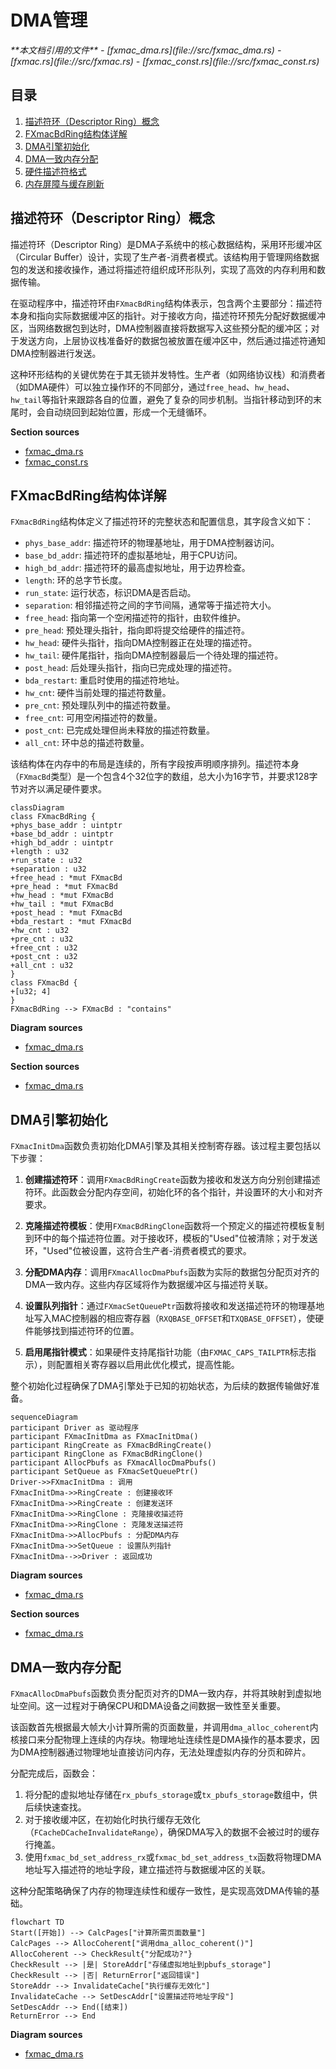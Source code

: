 
# DMA管理

<cite>
**本文档引用的文件**
- [fxmac_dma.rs](file://src/fxmac_dma.rs)
- [fxmac.rs](file://src/fxmac.rs)
- [fxmac_const.rs](file://src/fxmac_const.rs)
</cite>

## 目录
1. [描述符环（Descriptor Ring）概念](#描述符环descriptor-ring概念)
2. [FXmacBdRing结构体详解](#fxmacbdring结构体详解)
3. [DMA引擎初始化](#dma引擎初始化)
4. [DMA一致内存分配](#dma一致内存分配)
5. [硬件描述符格式](#硬件描述符格式)
6. [内存屏障与缓存刷新](#内存屏障与缓存刷新)

## 描述符环（Descriptor Ring）概念

描述符环（Descriptor Ring）是DMA子系统中的核心数据结构，采用环形缓冲区（Circular Buffer）设计，实现了生产者-消费者模式。该结构用于管理网络数据包的发送和接收操作，通过将描述符组织成环形队列，实现了高效的内存利用和数据传输。

在驱动程序中，描述符环由`FXmacBdRing`结构体表示，包含两个主要部分：描述符本身和指向实际数据缓冲区的指针。对于接收方向，描述符环预先分配好数据缓冲区，当网络数据包到达时，DMA控制器直接将数据写入这些预分配的缓冲区；对于发送方向，上层协议栈准备好的数据包被放置在缓冲区中，然后通过描述符通知DMA控制器进行发送。

这种环形结构的关键优势在于其无锁并发特性。生产者（如网络协议栈）和消费者（如DMA硬件）可以独立操作环的不同部分，通过`free_head`、`hw_head`、`hw_tail`等指针来跟踪各自的位置，避免了复杂的同步机制。当指针移动到环的末尾时，会自动绕回到起始位置，形成一个无缝循环。

**Section sources**
- [fxmac_dma.rs](file://src/fxmac_dma.rs#L100-L150)
- [fxmac_const.rs](file://src/fxmac_const.rs#L10-L50)

## FXmacBdRing结构体详解

`FXmacBdRing`结构体定义了描述符环的完整状态和配置信息，其字段含义如下：

- `phys_base_addr`: 描述符环的物理基地址，用于DMA控制器访问。
- `base_bd_addr`: 描述符环的虚拟基地址，用于CPU访问。
- `high_bd_addr`: 描述符环的最高虚拟地址，用于边界检查。
- `length`: 环的总字节长度。
- `run_state`: 运行状态，标识DMA是否启动。
- `separation`: 相邻描述符之间的字节间隔，通常等于描述符大小。
- `free_head`: 指向第一个空闲描述符的指针，由软件维护。
- `pre_head`: 预处理头指针，指向即将提交给硬件的描述符。
- `hw_head`: 硬件头指针，指向DMA控制器正在处理的描述符。
- `hw_tail`: 硬件尾指针，指向DMA控制器最后一个待处理的描述符。
- `post_head`: 后处理头指针，指向已完成处理的描述符。
- `bda_restart`: 重启时使用的描述符地址。
- `hw_cnt`: 硬件当前处理的描述符数量。
- `pre_cnt`: 预处理队列中的描述符数量。
- `free_cnt`: 可用空闲描述符的数量。
- `post_cnt`: 已完成处理但尚未释放的描述符数量。
- `all_cnt`: 环中总的描述符数量。

该结构体在内存中的布局是连续的，所有字段按声明顺序排列。描述符本身（`FXmacBd`类型）是一个包含4个32位字的数组，总大小为16字节，并要求128字节对齐以满足硬件要求。

```mermaid
classDiagram
class FXmacBdRing {
+phys_base_addr : uintptr
+base_bd_addr : uintptr
+high_bd_addr : uintptr
+length : u32
+run_state : u32
+separation : u32
+free_head : *mut FXmacBd
+pre_head : *mut FXmacBd
+hw_head : *mut FXmacBd
+hw_tail : *mut FXmacBd
+post_head : *mut FXmacBd
+bda_restart : *mut FXmacBd
+hw_cnt : u32
+pre_cnt : u32
+free_cnt : u32
+post_cnt : u32
+all_cnt : u32
}
class FXmacBd {
+[u32; 4]
}
FXmacBdRing --> FXmacBd : "contains"
```

**Diagram sources**
- [fxmac_dma.rs](file://src/fxmac_dma.rs#L150-L200)

**Section sources**
- [fxmac_dma.rs](file://src/fxmac_dma.rs#L150-L200)

## DMA引擎初始化

`FXmacInitDma`函数负责初始化DMA引擎及其相关控制寄存器。该过程主要包括以下步骤：

1. **创建描述符环**：调用`FXmacBdRingCreate`函数为接收和发送方向分别创建描述符环。此函数会分配内存空间，初始化环的各个指针，并设置环的大小和对齐要求。

2. **克隆描述符模板**：使用`FXmacBdRingClone`函数将一个预定义的描述符模板复制到环中的每个描述符位置。对于接收环，模板的"Used"位被清除；对于发送环，"Used"位被设置，这符合生产者-消费者模式的要求。

3. **分配DMA内存**：调用`FXmacAllocDmaPbufs`函数为实际的数据包分配页对齐的DMA一致内存。这些内存区域将作为数据缓冲区与描述符关联。

4. **设置队列指针**：通过`FXmacSetQueuePtr`函数将接收和发送描述符环的物理基地址写入MAC控制器的相应寄存器（`RXQBASE_OFFSET`和`TXQBASE_OFFSET`），使硬件能够找到描述符环的位置。

5. **启用尾指针模式**：如果硬件支持尾指针功能（由`FXMAC_CAPS_TAILPTR`标志指示），则配置相关寄存器以启用此优化模式，提高性能。

整个初始化过程确保了DMA引擎处于已知的初始状态，为后续的数据传输做好准备。

```mermaid
sequenceDiagram
participant Driver as 驱动程序
participant FXmacInitDma as FXmacInitDma()
participant RingCreate as FXmacBdRingCreate()
participant RingClone as FXmacBdRingClone()
participant AllocPbufs as FXmacAllocDmaPbufs()
participant SetQueue as FXmacSetQueuePtr()
Driver->>FXmacInitDma : 调用
FXmacInitDma->>RingCreate : 创建接收环
FXmacInitDma->>RingCreate : 创建发送环
FXmacInitDma->>RingClone : 克隆接收描述符
FXmacInitDma->>RingClone : 克隆发送描述符
FXmacInitDma->>AllocPbufs : 分配DMA内存
FXmacInitDma->>SetQueue : 设置队列指针
FXmacInitDma-->>Driver : 返回成功
```

**Diagram sources**
- [fxmac_dma.rs](file://src/fxmac_dma.rs#L400-L450)

**Section sources**
- [fxmac_dma.rs](file://src/fxmac_dma.rs#L400-L450)

## DMA一致内存分配

`FXmacAllocDmaPbufs`函数负责分配页对齐的DMA一致内存，并将其映射到虚拟地址空间。这一过程对于确保CPU和DMA设备之间数据一致性至关重要。

该函数首先根据最大帧大小计算所需的页面数量，并调用`dma_alloc_coherent`内核接口来分配物理上连续的内存块。物理地址连续性是DMA操作的基本要求，因为DMA控制器通过物理地址直接访问内存，无法处理虚拟内存的分页和碎片。

分配完成后，函数会：
1. 将分配的虚拟地址存储在`rx_pbufs_storage`或`tx_pbufs_storage`数组中，供后续快速查找。
2. 对于接收缓冲区，在初始化时执行缓存无效化（`FCacheDCacheInvalidateRange`），确保DMA写入的数据不会被过时的缓存行掩盖。
3. 使用`fxmac_bd_set_address_rx`或`fxmac_bd_set_address_tx`函数将物理DMA地址写入描述符的地址字段，建立描述符与数据缓冲区的关联。

这种分配策略确保了内存的物理连续性和缓存一致性，是实现高效DMA传输的基础。

```mermaid
flowchart TD
Start([开始]) --> CalcPages["计算所需页面数量"]
CalcPages --> AllocCoherent["调用dma_alloc_coherent()"]
AllocCoherent --> CheckResult{"分配成功?"}
CheckResult --> |是| StoreAddr["存储虚拟地址到pbufs_storage"]
CheckResult --> |否| ReturnError["返回错误"]
StoreAddr --> InvalidateCache["执行缓存无效化"]
InvalidateCache --> SetDescAddr["设置描述符地址字段"]
SetDescAddr --> End([结束])
ReturnError --> End
```

**Diagram sources**
- [fxmac_dma.rs](file://src/fxmac_dma.rs#L300-L350)

